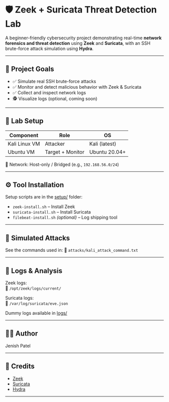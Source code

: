 # 🛡️ Zeek + Suricata Threat Detection Lab

A beginner-friendly cybersecurity project demonstrating real-time **network forensics and threat detection** using **Zeek** and **Suricata**, with an SSH brute-force attack simulation using **Hydra**.

---

## 📌 Project Goals

- ✅ Simulate real SSH brute-force attacks  
- ✅ Monitor and detect malicious behavior with Zeek & Suricata  
- ✅ Collect and inspect network logs  
- 🕵️ Visualize logs (optional, coming soon)

---

## 🧱 Lab Setup

| Component       | Role              | OS              |
|-----------------|-------------------|-----------------|
| Kali Linux VM   | Attacker          | Kali (latest)   |
| Ubuntu VM       | Target + Monitor  | Ubuntu 20.04+   |

📡 Network: Host-only / Bridged (e.g., `192.168.56.0/24`)

---

## ⚙️ Tool Installation

Setup scripts are in the [setup/](zeek-suricata-lab/setup) folder:

- `zeek-install.sh` – Install Zeek
- `suricata-install.sh` – Install Suricata
- `filebeat-install.sh` *(optional)* – Log shipping tool

---

## 🧪 Simulated Attacks

See the commands used in:
📁 `attacks/kali_attack_command.txt`

---

## 📝 Logs & Analysis

Zeek logs:  
📂 `/opt/zeek/logs/current/`

Suricata logs:  
📂 `/var/log/suricata/eve.json`

Dummy logs available in [logs/](logs/)

---

## 👨‍💻 Author

Jenish Patel


---

## 🧠 Credits

- [Zeek](https://zeek.org/)  
- [Suricata](https://suricata.io/)  
- [Hydra](https://github.com/vanhauser-thc/thc-hydra)

---


